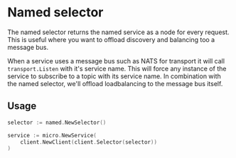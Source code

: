 # Named selector

The named selector returns the named service as a node for every request. This is useful where you want to 
offload discovery and balancing too a message bus.

When a service uses a message bus such as NATS for transport it will call `transport.Listen` with it's service name. 
This will force any instance of the service to subscribe to a topic with its service name. In combination with 
the named selector, we'll offload loadbalancing to the message bus itself.

## Usage

```go
selector := named.NewSelector()

service := micro.NewService(
	client.NewClient(client.Selector(selector))
)
```
